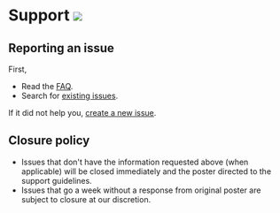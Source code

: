 # Support [![](https://isitmaintained.com/badge/resolution/portapps/intellij-idea-ultimate-portable.svg)](https://isitmaintained.com/project/portapps/intellij-idea-ultimate-portable)

## Reporting an issue

First,

* Read the [FAQ](http://portapps.github.io/doc/faq/).
* Search for [existing issues](https://github.com/portapps/intellij-idea-ultimate-portable/issues?utf8=%E2%9C%93&q=).

If it did not help you, [create a new issue](https://github.com/portapps/intellij-idea-ultimate-portable/issues).

## Closure policy

* Issues that don't have the information requested above (when applicable) will be closed immediately and the poster directed to the support guidelines.
* Issues that go a week without a response from original poster are subject to closure at our discretion.
